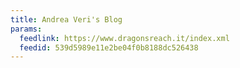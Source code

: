 ```yaml
---
title: Andrea Veri's Blog
params:
  feedlink: https://www.dragonsreach.it/index.xml
  feedid: 539d5989e11e2be04f0b8188dc526438
---
```

